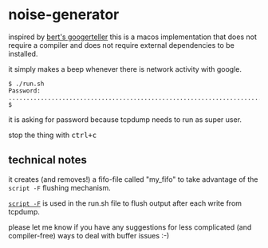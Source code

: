 # noise-generator

inspired by [bert's googerteller](https://github.com/berthubert/googerteller/) this is a macos implementation that does not require a compiler and does not require external dependencies to be installed.

it simply makes a beep whenever there is network activity with google.


```
$ ./run.sh
Password:
.........................................................................................
$

```

it is asking for password because tcpdump needs to run as super user.

stop the thing with <kbd>ctrl+c</kbd>


## technical notes

it creates (and removes!) a fifo-file called "my_fifo" to take advantage of the `script -F` flushing mechanism.

[`script -F`](https://www.unix.com/man-page/mojave/1/SCRIPT/) is used in the run.sh file to flush output after each write from tcpdump.

please let me know if you have any suggestions for less complicated (and compiler-free) ways to deal with buffer issues :-)
